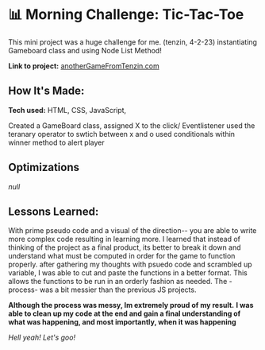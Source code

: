# 📊 Morning Challenge: Tic-Tac-Toe
This mini project was a huge challenge for me. (tenzin, 4-2-23)
instantiating Gameboard class and using Node List Method!

**Link to project:** <a href="https://anothergamefromtenzin.netlify.app" target= "_blank">anotherGameFromTenzin.com</a>



## How It's Made:

**Tech used:** HTML, CSS, JavaScript, 

Created a GameBoard class,
assigned X to the click/ Eventlistener
used the teranary operator to swtich between x and o
used conditionals within winner method to alert player

## Optimizations
*null*

## Lessons Learned:

With prime pseudo code and a visual of the direction-- you are able to write more complex code resulting in learning more.
I learned that instead of thinking of the project as a final product, 
its better to break it down and understand what must be computed in order for the
game to function properly. after gathering my thoughts with psuedo code and scrambled up variable, I was
able to cut and paste the functions in a better format. This allows the functions to be run in
an orderly fashion as needed. The -process- was a bit messier than the previous JS projects. 

**Although the process was messy, Im extremely proud of my result.**
**I was able to clean up my code at the end and gain a final understanding of what was happening, and most importantly, when it was happening**


*Hell yeah! Let's goo!* 